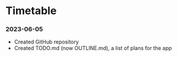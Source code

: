 # Timetable
### 2023-06-05
- Created GitHub repository
- Created TODO.md (now OUTLINE.md), a list of plans for the app
